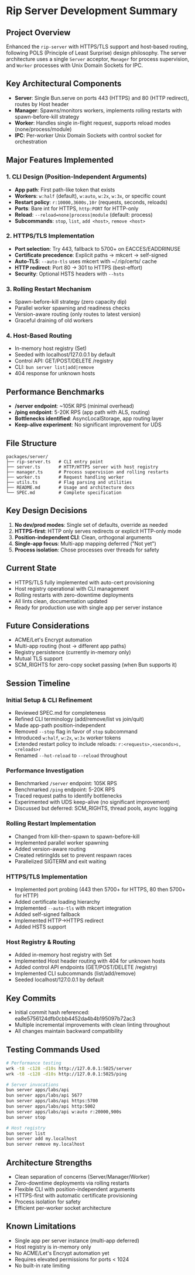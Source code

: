 # Rip Server Development Summary

## Project Overview
Enhanced the `rip-server` with HTTPS/TLS support and host-based routing, following POLS (Principle of Least Surprise) design philosophy. The server architecture uses a single `Server` acceptor, `Manager` for process supervision, and `Worker` processes with Unix Domain Sockets for IPC.

## Key Architectural Components
- **Server**: Single Bun.serve on ports 443 (HTTPS) and 80 (HTTP redirect), routes by Host header
- **Manager**: Spawns/monitors workers, implements rolling restarts with spawn-before-kill strategy
- **Worker**: Handles single in-flight request, supports reload modes (none/process/module)
- **IPC**: Per-worker Unix Domain Sockets with control socket for orchestration

## Major Features Implemented

### 1. CLI Design (Position-Independent Arguments)
- **App path**: First path-like token that exists
- **Workers**: `w:half` (default), `w:auto`, `w:2x`, `w:3x`, or specific count
- **Restart policy**: `r:10000,3600s,10r` (requests, seconds, reloads)
- **Ports**: Bare int for HTTPS, `http:PORT` for HTTP-only
- **Reload**: `--reload=none|process|module` (default: process)
- **Subcommands**: `stop`, `list`, `add <host>`, `remove <host>`

### 2. HTTPS/TLS Implementation
- **Port selection**: Try 443, fallback to 5700+ on EACCES/EADDRINUSE
- **Certificate precedence**: Explicit paths → mkcert → self-signed
- **Auto-TLS**: `--auto-tls` uses mkcert with ~/.rip/certs/ cache
- **HTTP redirect**: Port 80 → 301 to HTTPS (best-effort)
- **Security**: Optional HSTS headers with `--hsts`

### 3. Rolling Restart Mechanism
- Spawn-before-kill strategy (zero capacity dip)
- Parallel worker spawning and readiness checks
- Version-aware routing (only routes to latest version)
- Graceful draining of old workers

### 4. Host-Based Routing
- In-memory host registry (Set<string>)
- Seeded with localhost/127.0.0.1 by default
- Control API: GET/POST/DELETE /registry
- CLI: `bun server list|add|remove`
- 404 response for unknown hosts

## Performance Benchmarks
- **/server endpoint**: ~105K RPS (minimal overhead)
- **/ping endpoint**: 5-20K RPS (app path with ALS, routing)
- **Bottlenecks identified**: AsyncLocalStorage, app routing layer
- **Keep-alive experiment**: No significant improvement for UDS

## File Structure
```
packages/server/
├── rip-server.ts   # CLI entry point
├── server.ts       # HTTP/HTTPS server with host registry
├── manager.ts      # Process supervision and rolling restarts
├── worker.ts       # Request handling worker
├── utils.ts        # Flag parsing and utilities
├── README.md       # Usage and architecture docs
└── SPEC.md         # Complete specification
```

## Key Design Decisions
1. **No dev/prod modes**: Single set of defaults, override as needed
2. **HTTPS-first**: HTTP only serves redirects or explicit HTTP-only mode
3. **Position-independent CLI**: Clean, orthogonal arguments
4. **Single-app focus**: Multi-app mapping deferred ("Not yet")
5. **Process isolation**: Chose processes over threads for safety

## Current State
- HTTPS/TLS fully implemented with auto-cert provisioning
- Host registry operational with CLI management
- Rolling restarts with zero-downtime deployments
- All lints clean, documentation updated
- Ready for production use with single app per server instance

## Future Considerations
- ACME/Let's Encrypt automation
- Multi-app routing (host → different app paths)
- Registry persistence (currently in-memory only)
- Mutual TLS support
- SCM_RIGHTS for zero-copy socket passing (when Bun supports it)

## Session Timeline

### Initial Setup & CLI Refinement
- Reviewed SPEC.md for completeness
- Refined CLI terminology (add/remove/list vs join/quit)
- Made app-path position-independent
- Removed `--stop` flag in favor of `stop` subcommand
- Introduced `w:half`, `w:2x`, `w:3x` worker tokens
- Extended restart policy to include reloads: `r:<requests>,<seconds>s,<reloads>r`
- Renamed `--hot-reload` to `--reload` throughout

### Performance Investigation
- Benchmarked `/server` endpoint: 105K RPS
- Benchmarked `/ping` endpoint: 5-20K RPS
- Traced request paths to identify bottlenecks
- Experimented with UDS keep-alive (no significant improvement)
- Discussed but deferred: SCM_RIGHTS, thread pools, async logging

### Rolling Restart Implementation
- Changed from kill-then-spawn to spawn-before-kill
- Implemented parallel worker spawning
- Added version-aware routing
- Created retiringIds set to prevent respawn races
- Parallelized SIGTERM and exit waiting

### HTTPS/TLS Implementation
- Implemented port probing (443 then 5700+ for HTTPS, 80 then 5700+ for HTTP)
- Added certificate loading hierarchy
- Implemented `--auto-tls` with mkcert integration
- Added self-signed fallback
- Implemented HTTP→HTTPS redirect
- Added HSTS support

### Host Registry & Routing
- Added in-memory host registry with Set<string>
- Implemented Host header routing with 404 for unknown hosts
- Added control API endpoints (GET/POST/DELETE /registry)
- Implemented CLI subcommands (list/add/remove)
- Seeded localhost/127.0.0.1 by default

## Key Commits
- Initial commit hash referenced: ea8e5756124dfb0cbb4452da4b4b195097b72ac3
- Multiple incremental improvements with clean linting throughout
- All changes maintain backward compatibility

## Testing Commands Used
```bash
# Performance testing
wrk -t8 -c128 -d10s http://127.0.0.1:5025/server
wrk -t8 -c128 -d10s http://127.0.0.1:5025/ping

# Server invocations
bun server apps/labs/api
bun server apps/labs/api 5677
bun server apps/labs/api https:5700
bun server apps/labs/api http:5002
bun server apps/labs/api w:auto r:20000,900s
bun server stop

# Host registry
bun server list
bun server add my.localhost
bun server remove my.localhost
```

## Architecture Strengths
- Clean separation of concerns (Server/Manager/Worker)
- Zero-downtime deployments via rolling restarts
- Flexible CLI with position-independent arguments
- HTTPS-first with automatic certificate provisioning
- Process isolation for safety
- Efficient per-worker socket architecture

## Known Limitations
- Single app per server instance (multi-app deferred)
- Host registry is in-memory only
- No ACME/Let's Encrypt automation yet
- Requires elevated permissions for ports < 1024
- No built-in rate limiting

